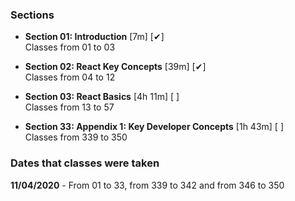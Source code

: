 ### Sections

* <strong>Section 01: Introduction</strong> [7m] [✔] <br>
Classes from 01 to 03

* <strong>Section 02: React Key Concepts</strong> [39m] [✔] <br>
Classes from 04 to 12

* <strong>Section 03: React Basics</strong> [4h 11m] [ ] <br>
Classes from 13 to 57

* <strong>Section 33: Appendix 1: Key Developer Concepts</strong> [1h 43m] [ ] <br>
Classes from 339 to 350

### Dates that classes were taken

<strong>11/04/2020</strong> - From 01 to 33, from 339 to 342 and from 346 to 350<br>
